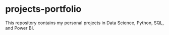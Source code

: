 # projects-portfolio
This repository contains my personal projects in Data Science, Python, SQL, and Power BI.
